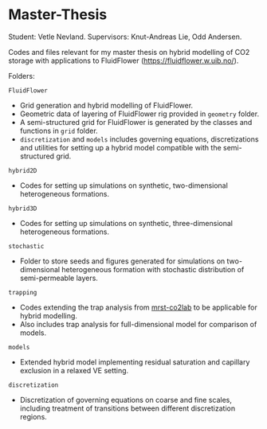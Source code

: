 # Master-Thesis
Student: Vetle Nevland.
Supervisors: Knut-Andreas Lie, Odd Andersen.

Codes and files relevant for my master thesis on hybrid modelling of CO2 storage with applications to FluidFlower (https://fluidflower.w.uib.no/).

Folders:

`FluidFlower`
- Grid generation and hybrid modelling of FluidFlower.
- Geometric data of layering of FluidFlower rig provided in `geometry` folder.
- A semi-structured grid for FluidFlower is generated by the classes and functions in `grid` folder.
- `discretization` and `models` includes governing equations, discretizations and utilities for setting up a hybrid model compatible with the semi-structured grid.

`hybrid2D`
- Codes for setting up simulations on synthetic, two-dimensional heterogeneous formations.

`hybrid3D`
- Codes for setting up simulations on synthetic, three-dimensional heterogeneous formations.

`stochastic`
- Folder to store seeds and figures generated for simulations on two-dimensional heterogeneous formation with stochastic distribution of semi-permeable layers. 

`trapping`
- Codes extending the trap analysis from [mrst-co2lab](https://www.sintef.no/projectweb/mrst/modules/co2lab/) to be applicable for hybrid modelling.
- Also includes trap analysis for full-dimensional model for comparison of models.

`models`
- Extended hybrid model implementing residual saturation and capillary exclusion in a relaxed VE setting.

`discretization`
- Discretization of governing equations on coarse and fine scales, including treatment of transitions between different discretization regions.
